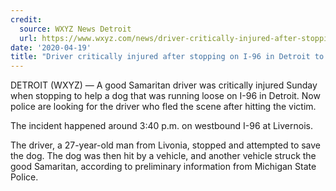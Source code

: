 ```yaml
---
credit:
  source: WXYZ News Detroit
  url: https://www.wxyz.com/news/driver-critically-injured-after-stopping-on-i-96-to-save-dog
date: '2020-04-19'
title: "Driver critically injured after stopping on I-96 in Detroit to save dog"
---
```

DETROIT (WXYZ) — A good Samaritan driver was critically injured Sunday when stopping to help a dog that was running loose on I-96 in Detroit. Now police are looking for the driver who fled the scene after hitting the victim.

The incident happened around 3:40 p.m. on westbound I-96 at Livernois.

The driver, a 27-year-old man from Livonia, stopped and attempted to save the dog. The dog was then hit by a vehicle, and another vehicle struck the good Samaritan, according to preliminary information from Michigan State Police.
